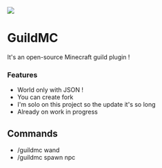 ![](https://img.shields.io/badge/statut-wip-orange)
# GuildMC
It's an open-source Minecraft guild plugin !
### Features

- World only with JSON !
- You can create fork
- I'm solo on this project so the update it's so long
- Already on work in progress

## Commands
 - /guildmc wand
 - /guildmc spawn npc
